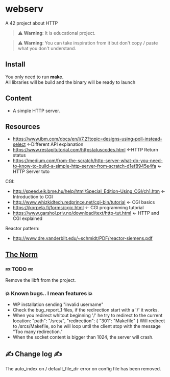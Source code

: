# webserv
A 42 project about HTTP  

> :warning: **Warning**: It is educational project.  

> :warning: **Warning**: You can take inspiration from it but don't copy / paste what you don't understand.  

## Install  
You only need to run **make**.  
All libraries will be build and the binary will be ready to launch  

## Content
* A simple HTTP server.  
 
## Resources  
* https://www.ibm.com/docs/en/i/7.2?topic=designs-using-poll-instead-select     <-Different API explanation  
* https://www.restapitutorial.com/httpstatuscodes.html  <-HTTP Return status  
* https://medium.com/from-the-scratch/http-server-what-do-you-need-to-know-to-build-a-simple-http-server-from-scratch-d1ef8945e4fa      <-HTTP Server tuto  
 
 CGI:
* http://speed.eik.bme.hu/help/html/Special_Edition-Using_CGI/ch1.htm <- Introduction to CGI
* http://www.whizkidtech.redprince.net/cgi-bin/tutorial  <- CGI basics
* https://jkorpela.fi/forms/cgic.html  <- CGI programming tutorial
* https://www.garshol.priv.no/download/text/http-tut.html <- HTTP and CGI explained
 
 Reactor pattern:
* http://www.dre.vanderbilt.edu/~schmidt/PDF/reactor-siemens.pdf  
 
## [The Norm](.readme/norm.md)  

### :zzz: TODO :zzz:
Remove the libft from the project.  
### :boom: Known bugs.. I mean features :boom:  
* WP installation sending "invalid username"  
* Check the bug_report_1 files, if the redirection start with a '/' it works.  
* When you redirect whitout beginning '/' he try to redirect to the current location:
					"path": "/srcs/",
					"redirection":
					{
						"301": "Makefile"
					}
	Will redirect to /srcs/Makefile, so he will loop until the client stop with the message "Too many redirection."
* When the socket content is bigger than 1024, the server will crash.
## :writing_hand: Change log :writing_hand:  
The auto_index on / default_file_dir error on config file has been removed.

